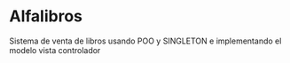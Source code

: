 # Alfalibros
Sistema de venta de libros usando POO y SINGLETON e implementando el modelo vista controlador

